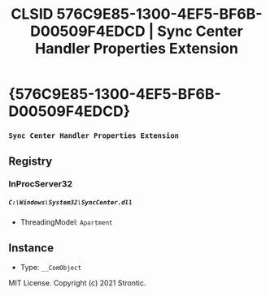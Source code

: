 ﻿---
title: "CLSID 576C9E85-1300-4EF5-BF6B-D00509F4EDCD | Sync Center Handler Properties Extension"
excerpt: What is COM-Object CLSID 576C9E85-1300-4EF5-BF6B-D00509F4EDCD?
---

# {576C9E85-1300-4EF5-BF6B-D00509F4EDCD}

### `Sync Center Handler Properties Extension`

## Registry


### InProcServer32

##### `C:\Windows\System32\SyncCenter.dll`
* ThreadingModel: `Apartment`

## Instance

* Type: `__ComObject`

MIT License. Copyright (c) 2021 Strontic.


